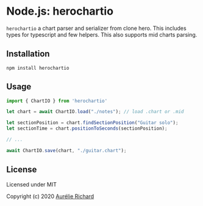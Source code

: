 Node.js: herochartio
=================

`herochartio` a chart parser and serializer from clone hero. This includes types for typescript and few helpers. This also supports mid charts parsing.

Installation
------------

    npm install herochartio

Usage
-----

```js
import { ChartIO } from 'herochartio'
```

```js
let chart = await ChartIO.load("./notes"); // load .chart or .mid

let sectionPosition = chart.findSectionPosition("Guitar solo");
let sectionTime = chart.positionToSeconds(sectionPosition);

// ...

await ChartIO.save(chart, "./guitar.chart");

```

License
-------

Licensed under MIT

Copyright (c) 2020 [Aurélie Richard](https://arichard.me)